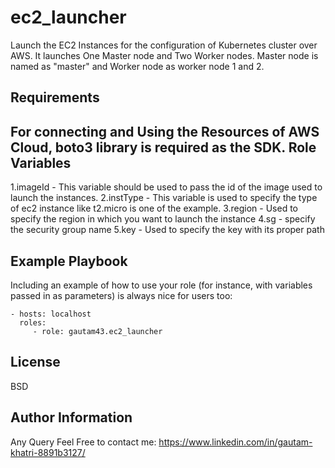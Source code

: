 ec2_launcher
=========

Launch the EC2 Instances for the configuration of Kubernetes cluster over AWS.
It launches One Master node and Two Worker nodes.
Master node is named as "master" and Worker node as worker node 1 and 2.

Requirements
------------

For connecting and Using the Resources of AWS Cloud, boto3 library is required as the SDK.
Role Variables
--------------

1.imageId - This variable should be used to pass the id of the image used to launch the instances.
2.instType - This variable is used to specify the type of ec2 instance like t2.micro is one of the example.
3.region - Used to specify the region in which you want to launch the instance
4.sg - specify the security group name
5.key - Used to specify the key with its proper path  

Example Playbook
----------------

Including an example of how to use your role (for instance, with variables passed in as parameters) is always nice for users too:

    - hosts: localhost
      roles:
         - role: gautam43.ec2_launcher

License
-------

BSD

Author Information
------------------

Any Query Feel Free to contact me:
https://www.linkedin.com/in/gautam-khatri-8891b3127/
